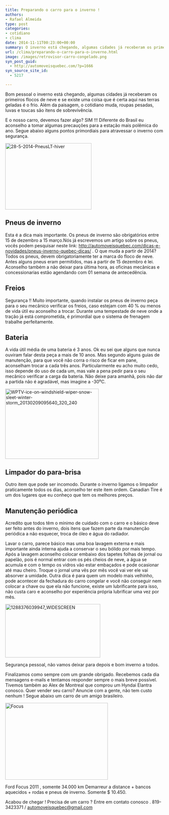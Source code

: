 ```yaml
---
title: Preparando o carro para o inverno !
authors:
- Rafael Almeida
type: post
categories:
- cotidiano
- clima
date: 2014-11-11T00:23:00+00:00
summary: O inverno está chegando, algumas cidades já receberam os primeiros flocos de neve e se existe uma coisa que é certa aqui nas terras geladas é o frio. Mas quais os cuidados que devemos ter com nossos carros?
url: /clima/preparando-o-carro-para-o-inverno.html
image: /images/retrovisor-carro-congelado.png
syn_post_guid:
  - http://automoveisquebec.com/?p=1666
syn_source_site_id:
  - 5217

---
```

Bom pessoal o inverno está chegando, algumas cidades já receberam os primeiros flocos de neve e se existe uma coisa que é certa aqui nas terras geladas é o frio. Além da paisagem, o cotidiano muda, roupas pesadas, luvas e toucas são itens de sobrevivência.

E o nosso carro, devemos fazer algo? SIM !!! Diferente do Brasil eu aconselho a tomar algumas precauções para a estação mais polêmica do ano. Segue abaixo alguns pontos primordiais para atravessar o inverno com segurança.

[<img src="http://automoveisquebec.com/wp-content/uploads/2014/11/28-5-2014-PneusLT-hiver.jpg" alt="28-5-2014-PneusLT-hiver" width="274" height="211" />][1]

## Pneus de inverno

Esta é a dica mais importante. Os pneus de inverno são obrigatórios entre 15 de dezembro a 15 março.Nós já escrevemos um artigo sobre os pneus, vocês podem pesquisar neste link: http://automoveisquebec.com/dicas-e-novidades/pneus-inverno-quebec-dicas/ . O que muda a partir de 2014? Todos os pneus, devem obrigatoriamente ter a marca do floco de neve. Antes alguns pneus eram permitidos, mas a partir de 15 dezembro é lei. Aconselho também a não deixar para última hora, as oficinas mecânicas e concessionarias estão agendando com 01 semana de antecedência.

## Freios

Segurança !! Muito importante, quando instalar os pneus de inverno peça para o seu mecânico verificar os freios, caso estejam com 40 % ou menos de vida útil eu aconselho a trocar. Durante uma tempestade de neve onde a tração já está comprometida, é primordial que o sistema de frenagem trabalhe perfeitamente.

## Bateria

A vida útil média de uma bateria é 3 anos. Ok eu sei que alguns que nunca ouviram falar desta peça a mais de 10 anos. Mas segundo alguns guias de manutenção, para que você não corra o risco de ficar em pane, aconselham trocar a cada três anos. Particularmente eu acho muito cedo, isso depende do uso de cada um, mas vale a pena pedir para o seu mecânico verificar a carga da bateria. Não deixe para amanhã, pois não dar a partida não é agradável, mas imagine a -30⁰C.

[<img src="http://automoveisquebec.com/wp-content/uploads/2014/11/WPTV-ice-on-windshield-wiper-snow-sleet-winter-storm_20130209095640_320_240.jpg" alt="WPTV-ice-on-windshield-wiper-snow-sleet-winter-storm_20130209095640_320_240" width="297" height="223" />][2]

## Limpador do para-brisa

Outro item que pode ser incomodo. Durante o inverno ligamos o limpador praticamente todos os dias, aconselho ter este item ordem. Canadian Tire é um dos lugares que eu conheço que tem os melhores preços.

## Manutenção periódica

Acredito que todos têm o mínimo de cuidado com o carro e o básico deve ser feito antes do inverno, dois itens que fazem parte da manutenção periódica a não esquecer, troca de óleo e água do radiador.

Lavar o carro, parece básico mas uma boa lavagem externa e mais importante ainda interna ajuda a conservar o seu bólido por mais tempo. Após a lavagem aconselho colocar embaixo dos tapetes folhas de jornal ou papelão, pois é normal entrar com os pés cheios de neve, a água se acumula e com o tempo os vidros vão estar embaçados e pode ocasionar até mau cheiro. Troque o jornal uma vês por mês você vai ver ele vai absorver a umidade. Outra dica é para quem um modelo mais velhinho, pode acontecer da fechadura do carro congelar e você não conseguir nem colocar a chave ou que ela não funcione, existe um lubrificante para isso, não custa caro e aconselho por experiência própria lubrificar uma vez por mês.

[<img src="http://automoveisquebec.com/wp-content/uploads/2014/11/1288376039947_WIDESCREEN.jpg" alt="1288376039947_WIDESCREEN" width="302" height="170" />][3]

Segurança pessoal, não vamos deixar para depois e bom inverno a todos.

Finalizamos como sempre com um grande obrigado. Recebemos cada dia mensagens e-mails e tentamos responder sempre o mais breve possível. Tivemos também ao Alex de Montreal que comprou um Hyndai Elantra conosco. Quer vender seu carro? Anuncie com a gente, não tem custo nenhum ! Segue abaixo um carro de um amigo brasileiro.

[<img src="http://automoveisquebec.com/wp-content/uploads/2014/11/Focus.jpg" alt="Focus" width="326" height="244" />][4]

Ford Focus 2011 , somente 34.000 km
Demarreur a distance + bancos aquecidos + rodas e pneus de inverno.
Somente $ 10.450.

Acabou de chegar ! Precisa de um carro ? Entre em contato conosco .
819-3423371 / automoveisquebec@gmail.com

 [1]: http://automoveisquebec.com/wp-content/uploads/2014/11/28-5-2014-PneusLT-hiver.jpg
 [2]: http://automoveisquebec.com/wp-content/uploads/2014/11/WPTV-ice-on-windshield-wiper-snow-sleet-winter-storm_20130209095640_320_240.jpg
 [3]: http://automoveisquebec.com/wp-content/uploads/2014/11/1288376039947_WIDESCREEN.jpg
 [4]: http://automoveisquebec.com/wp-content/uploads/2014/11/Focus.jpg